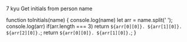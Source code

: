 7 kyu
Get initials from person name

function toInitials(name) {
  console.log(name)
  let arr = name.split(' ');
  console.log(arr)
  if(arr.length === 3) return `${arr[0][0]}. ${arr[1][0]}. ${arr[2][0]}.`;
  return `${arr[0][0]}. ${arr[1][0]}.`;
}
